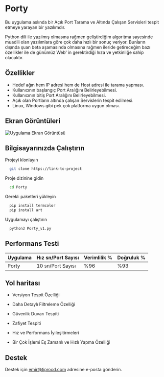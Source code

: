 
# Porty

Bu uygulama aslında bir Açık Port Tarama ve Altında Çalışan Servisleri tespit etmeye yarayan bir yazılımdır.

Python dili ile yazılmış olmasına rağmen geliştirdiğim algoritma sayesinde muadili olan yazılımlara göre çok daha hızlı bir sonuç veriyor. Bunların dışında şuan beta aşamasında olmasına rağmen ileride getireceğim bazı özellikler ile de günümüz Web' in gerektirdiği hıza ve yetkinliğe sahip olacaktır.




## Özellikler

- Hedef ağın hem IP adresi hem de Host adresi ile tarama yapması.
- Kullanıcının başlangıç Port Aralığını Belirleyebilmesi.
- Kullanıcının bitiş Port Aralığını Belirleyebilmesi.
- Açık olan Portların altında çalışan Servislerin tespit edilmesi.
- Linux, Windows gibi pek çok platforma uygun olması.


  
## Ekran Görüntüleri

![Uygulama Ekran Görüntüsü](https://via.placeholder.com/468x300?text=App+Screenshot+Here)

  
## Bilgisayarınızda Çalıştırın

Projeyi klonlayın

```bash
  git clone https://link-to-project
```

Proje dizinine gidin

```bash
  cd Porty
```

Gerekli paketleri yükleyin

```bash
  pip install termcolor
  pip install art
```

Uygulamayı çalıştırın

```bash
  python3 Porty_v1.py
```

  
## Performans Testi


| Uygulama  | Hız sn/Port Sayısı  | Verimlilik %  | Doğruluk %  |
|---|---|---|---|
| Porty  | 10 sn/Port Sayısı  | %96  | %93  |


## Yol haritası

- Versiyon Tespit Özelliği

- Daha Detaylı Filtreleme Özelliği

- Güvenlik Duvarı Tespiti

- Zafiyet Tespiti

- Hız ve Performans İyileşitirmeleri

- Bir Çok İşlemi Eş Zamanlı ve Hızlı Yapma Özelliği

  
## Destek

Destek için emir@tiprocd.com adresine e-posta gönderin.

  
